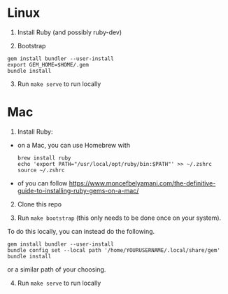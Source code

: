# Linux

1. Install Ruby (and possibly ruby-dev)

2. Bootstrap

```
gem install bundler --user-install
export GEM_HOME=$HOME/.gem
bundle install
```

3. Run `make serve` to run locally

# Mac

1. Install Ruby:

  - on a Mac, you can use Homebrew with

    ```
    brew install ruby
    echo 'export PATH="/usr/local/opt/ruby/bin:$PATH"' >> ~/.zshrc
    source ~/.zshrc
    ```

  - of you can follow https://www.moncefbelyamani.com/the-definitive-guide-to-installing-ruby-gems-on-a-mac/

2. Clone this repo

3. Run `make bootstrap` (this only needs to be done once on your system).

To do this locally, you can instead do the following.

```
gem install bundler --user-install
bundle config set --local path '/home/YOURUSERNAME/.local/share/gem'
bundle install
```

or a similar path of your choosing.

4. Run `make serve` to run locally
